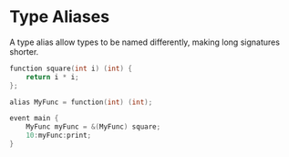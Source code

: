 # Type Aliases

A type alias allow types to be named differently, making long signatures shorter.

```cpp
function square(int i) (int) {
	return i * i;
};

alias MyFunc = function(int) (int);

event main {
    MyFunc myFunc = &(MyFunc) square;
	10:myFunc:print;
}
```